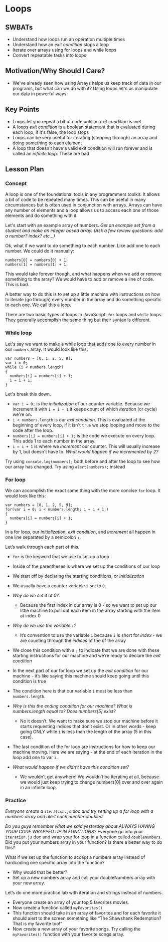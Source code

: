 # Loops

## SWBATs
+ Understand how loops run an operation multiple times
+ Understand how an *exit condition* stops a loop
+ Iterate over arrays using for loops and while loops
+ Convert repeatable tasks into loops

## Motivation/Why Should I Care?
+ We've already seen how using Arrays helps us keep track of data in our programs, but what can we do with it? Using loops let's us manipulate our data in powerful ways. 

## Key Points
+ Loops let you repeat a bit of code until an *exit condition* is met
+ A loops *exit condition* is a boolean statement that is evaluated during each loop, if it's false, the loop stops
+ Loops can be very useful for iterating (stepping through) an array and doing something to each element
+ A loop that doesn't have a valid exit condition will run forever and is called an *infinite loop*. These are bad

## Lesson Plan

### Concept  

A loop is one of the foundational tools in any programmers toolkit. It allows a bit of code to be repeated many times. This can be useful in many circumstances but is often used in conjunction with arrays. Arrays can have any number of elements and a loop allows us to access each one of those elements and do something with it. 

Let's start with an example array of numbers.
*Get an example set from a student and make an integer based array. (Ask a few review questions: add a number? index? etc…)*

Ok, what if we want to do something to each number. Like add one to each number. We could do it manually: 
```
numbers[0] = numbers[0] + 1;
numbers[1] = numbers[1] + 1;
```
This would take forever though, and what happens when we add or remove something to the array? We would have to add or remove a line of code. This is bad.

A better way to do this is to set up a little machine with instructions on how to iterate (go through) every number in the array and do something specific to each one. We call this a loop.

There are two basic types of loops in JavaScript: `for` loops and `while` loops. They generally accomplish the same thing but their syntax is different.

### While loop

Let's say we want to make a while loop that adds one to every number in our `numbers` array. It would look like this:

```
var numbers = [0, 1, 2, 5, 9];
var i = 0;
while (i < numbers.length) 
{
  numbers[i] = numbers[i] + 1;
  i = i + 1;
}
```

Let's break this down.
+ `var i = 0;` is the *initialization* of our counter variable. Because we increment it with `i = i + 1` it keeps count of which *iteration* (or cycle) we're on. 
+ `i < numbers.length` is our *exit condition*. This is evaluated at the beginning of every loop, if it isn't `true` we stop looping and move to the code after the loop.
+ `numbers[i] = numbers[i] + 1;` is the code we execute on every loop. This adds 1 to each number in the array.
+ `i = i + 1` is where we *increment* our counter. This will usually increase by 1, but doesn't have to. *What would happen if we incremented by 2?*

Try using `console.log(numbers);` both before and after the loop to see how our array has changed. Try using `alert(numbers);` instead

### For loop

We can accomplish the exact same thing with the more concise `for` loop. It would look like this:

```
var numbers = [0, 1, 2, 5, 9];
for(var i = 0; i < numbers.length; i = i + 1;)
{
  numbers[i] = numbers[i] + 1;
}
```

In a for loop, our *initialization*, *exit condition*, and *increment* all happen in one line separated by a semicolon `;`.

Let’s walk through each part of this.

+ `for` is the keyword that we use to set up a loop
+ Inside of the parentheses is where we set up the conditions of our loop
+ We start off by declaring the starting conditions, or *initialization*
+ We usually have a counter variable `i` set to `0`. 
+ *Why do we set it at 0?*
  + Because the first index in our array is 0 - so we want to set up our little machine to pull out each item in the array starting with the item at index 0
+ *Why do we use the variable `i`?* 
  + It’s convention to use the variable `i` because `i` is short for *index* - we are counting through the *indices* of the of the array
+ We close this condition with a `;` to indicate that we are done with these starting instructions for our machine and we’re ready to declare the *exit condition*


+ In the next part of our for loop we set up the *exit condition* for our machine - it’s like saying this machine should keep going until this condition is true
+ The condition here is that our variable `i` must be less than `numbers.length`. 
+ *Why is this the ending condition for our machine? What is numbers.length equal to? Does numbers[5] exist?* 
  + No it doesn’t. We want to make sure we stop our machine before it starts requesting indices that don’t exist. Or in other words - keep going ONLY while `i` is less than the length of the array (5 in this case). 
+ The last condition of the for loop are instructions for how to keep our machine moving. Here we are saying - at the end of each iteration in the loop add one to var `i`. 
+ *What would happen if we didn’t have this condition set?*   
  + We wouldn’t get anywhere! We wouldn’t be iterating at all, because we would just keep trying to change numbers[0] over and over again in an infinite loop.

### Practice

*Everyone create a `iteration.js` doc and try setting up a for loop with a numbers array and alert each number doubled.*

*Do you guys remember what we said yesterday about ALWAYS HAVING YOUR CODE WRAPPED UP IN FUNCTIONS?* 
Everyone go into your `iteration.js` doc and wrap your for loop in a function called `doubleNumbers`. Did you put your numbers array in your function? Is there a better way to do this?

What if we set up the function to accept a numbers array instead of hardcoding one specific array into the function? 
+ Why would that be better? 
+ Set up a new numbers array and call your doubleNumbers array with your new array.

Let’s do one more practice lab with iteration and strings instead of numbers. 
+ Everyone create an array of your top 5 favorites movies.
+ Now create a function called `myFavorites()`
+ This function should take in an array of favorites and for each favorite it should alert to the screen something like “The Shawshank Redemption? That is my favorite too!”
+ Now create a new array of your favorite songs. Try calling the `myFavorites()` function with your favorite songs array.